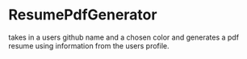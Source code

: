 # ResumePdfGenerator
takes in a users github name and a chosen color and generates a pdf resume using information from the users profile.

